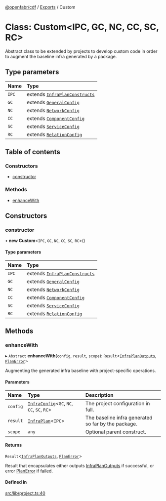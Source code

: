 [@openfabr/cdf](../README.md) / [Exports](../modules.md) / Custom

# Class: Custom<IPC, GC, NC, CC, SC, RC\>

Abstract class to be extended by projects to develop custom code in order to augment the baseline infra generated by a package.

## Type parameters

| Name | Type |
| :------ | :------ |
| `IPC` | extends [`InfraPlanConstructs`](../interfaces/InfraPlanConstructs.md) |
| `GC` | extends [`GeneralConfig`](../interfaces/GeneralConfig.md) |
| `NC` | extends [`NetworkConfig`](../interfaces/NetworkConfig.md) |
| `CC` | extends [`ComponentConfig`](../interfaces/ComponentConfig.md) |
| `SC` | extends [`ServiceConfig`](../interfaces/ServiceConfig.md) |
| `RC` | extends [`RelationConfig`](../interfaces/RelationConfig.md) |

## Table of contents

### Constructors

- [constructor](Custom.md#constructor)

### Methods

- [enhanceWith](Custom.md#enhancewith)

## Constructors

### constructor

• **new Custom**<`IPC`, `GC`, `NC`, `CC`, `SC`, `RC`\>()

#### Type parameters

| Name | Type |
| :------ | :------ |
| `IPC` | extends [`InfraPlanConstructs`](../interfaces/InfraPlanConstructs.md) |
| `GC` | extends [`GeneralConfig`](../interfaces/GeneralConfig.md) |
| `NC` | extends [`NetworkConfig`](../interfaces/NetworkConfig.md) |
| `CC` | extends [`ComponentConfig`](../interfaces/ComponentConfig.md) |
| `SC` | extends [`ServiceConfig`](../interfaces/ServiceConfig.md) |
| `RC` | extends [`RelationConfig`](../interfaces/RelationConfig.md) |

## Methods

### enhanceWith

▸ `Abstract` **enhanceWith**(`config`, `result`, `scope`): `Result`<[`InfraPlanOutputs`](../modules.md#infraplanoutputs), [`PlanError`](../interfaces/PlanError.md)\>

Augmenting the generated infra baseline with project-specific operations.

#### Parameters

| Name | Type | Description |
| :------ | :------ | :------ |
| `config` | [`InfraConfig`](InfraConfig.md)<`GC`, `NC`, `CC`, `SC`, `RC`\> | The project configuration in full. |
| `result` | [`InfraPlan`](InfraPlan.md)<`IPC`\> | The baseline infra generated so far by the package. |
| `scope` | `any` | Optional parent construct. |

#### Returns

`Result`<[`InfraPlanOutputs`](../modules.md#infraplanoutputs), [`PlanError`](../interfaces/PlanError.md)\>

Result that encapsulates either outputs [InfraPlanOutputs](../modules.md#infraplanoutputs) if successful, or error [PlanError](../interfaces/PlanError.md) if failed.

#### Defined in

[src/lib/project.ts:40](https://github.com/openfabr/cdf/blob/9dc7721/core/typescript/src/lib/project.ts#L40)
